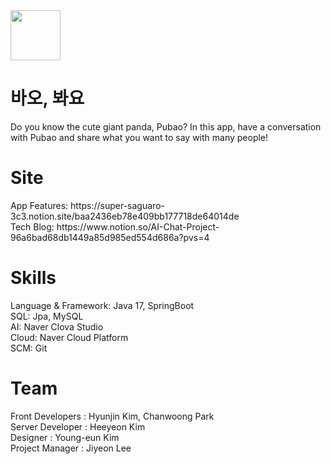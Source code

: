<img src="https://www.notion.so/image/https%3A%2F%2Fprod-files-secure.s3.us-west-2.amazonaws.com%2F6db25994-ae4e-41f7-af17-f658d20445d9%2Fcfa8cc1b-ae7a-4dce-bcc1-744cb6eb590b%2FKakaoTalk_20231216_215711736.png?table=block&id=baa2436e-b78e-409b-b177-718de64014de&spaceId=6db25994-ae4e-41f7-af17-f658d20445d9&width=250&userId=30b3250b-aa31-471f-8570-7929eeb7faec&cache=v2" width="80" height="80">
<h1>바오, 봐요</h1>
Do you know the cute giant panda, Pubao?
In this app, have a conversation with Pubao and share what you want to say with many people!
<h1> Site </h1>
App Features: https://super-saguaro-3c3.notion.site/baa2436eb78e409bb177718de64014de <br>
Tech Blog: https://www.notion.so/AI-Chat-Project-96a6bad68db1449a85d985ed554d686a?pvs=4
<h1> Skills </h1>
Language & Framework: Java 17, SpringBoot <br>
SQL: Jpa, MySQL <br>
AI: Naver Clova Studio <br>
Cloud: Naver Cloud Platform <br>
SCM: Git
<h1>Team</h1>
Front Developers : Hyunjin Kim, Chanwoong Park <br/>
Server Developer : Heeyeon Kim <br>
Designer : Young-eun Kim <br/>
Project Manager : Jiyeon Lee
